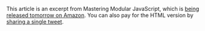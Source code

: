 This article is an excerpt from Mastering Modular JavaScript, which is [being released tomorrow on Amazon][amzn]. You can also pay for the HTML version by [sharing a single tweet][pf].

[amzn]: https://amzn.to/2QPItKI
[pf]: /books/mastering-modular-javascript/chapters/1#read

